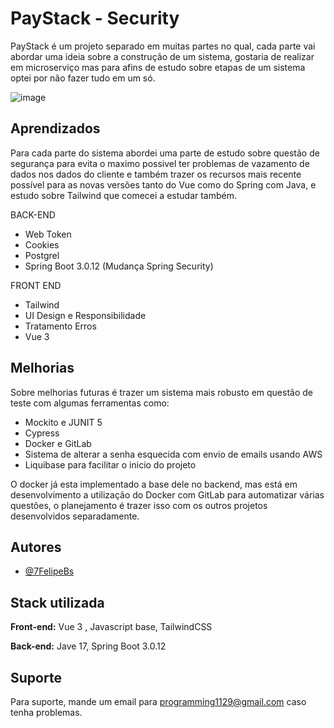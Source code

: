 
# PayStack - Security

PayStack é um projeto separado em muitas partes no qual, cada parte vai abordar uma ideia sobre a construção de um sistema, gostaria de realizar em microserviço mas para afins de estudo sobre etapas de um sistema optei por não fazer tudo em um só. 

![image](https://github.com/7FelipeBs/paystack/assets/55725150/9f2220fa-b34b-4728-9d3b-65d440eacf0b)

## Aprendizados

Para cada parte do sistema abordei uma parte de estudo sobre questão de segurança para evita o maximo possivel ter problemas de vazamento de dados nos dados do cliente e também trazer os recursos mais recente possível para as novas versões tanto do Vue como do Spring com Java, e estudo sobre Tailwind que comecei a estudar também.

BACK-END
- Web Token
- Cookies
- Postgrel
- Spring Boot 3.0.12 (Mudança Spring Security)

FRONT END
- Tailwind
- UI Design e Responsibilidade
- Tratamento Erros
- Vue 3


## Melhorias

Sobre melhorias futuras é trazer um sistema mais robusto em questão de teste com algumas ferramentas como:

- Mockito e JUNIT 5
- Cypress
- Docker e GitLab
- Sistema de alterar a senha esquecida com envio de emails usando AWS
- Liquibase para facilitar o inicio do projeto

O docker já esta implementado a base dele no backend, mas está em desenvolvimento a utilização do Docker com GitLab para automatizar várias questões, o planejamento é trazer isso com os outros projetos desenvolvidos separadamente. 

## Autores

- [@7FelipeBs](https://github.com/7FelipeBs)


## Stack utilizada

**Front-end:** Vue 3 , Javascript base, TailwindCSS

**Back-end:** Jave 17, Spring Boot 3.0.12

## Suporte

Para suporte, mande um email para programming1129@gmail.com caso tenha problemas.
